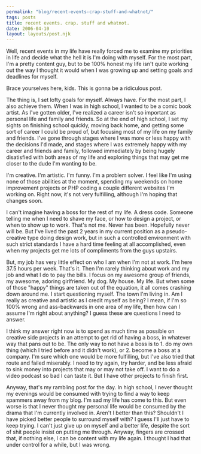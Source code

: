 ```yaml
---
permalink: "blog/recent-events-crap-stuff-and-whatnot/"
tags: posts
title: recent events. crap. stuff and whatnot.
date: 2006-04-10
layout: layouts/post.njk
---
```


Well, recent events in my life have really forced me to examine my priorities in life and decide what the hell it is I'm doing with myself. For the most part, I'm a pretty content guy, but to be 100% honest my life isn't quite working out the way I thought it would when I was growing up and setting goals and deadlines for myself. 

Brace yourselves here, kids. This is gonna be a ridiculous post. 

The thing is, I set lofty goals for myself. Always have. For the most part, I also achieve them. When I was in high school, I wanted to be a comic book artist. As I've gotten older, I've realized a career isn't so important as personal life and family and friends. So at the end of high school, I set my sights on finishing school quickly, moving back home, and getting some sort of career I could be proud of, but focusing most of my life on my family and friends. I've gone through stages where I was more or less happy with the decisions I'd made, and stages where I was extremely happy with my career and friends and family, followed immediately by being hugely disatisfied with both areas of my life and exploring things that may get me closer to the dude I'm wanting to be. 

I'm creative. I'm artistic. I'm funny. I'm a problem solver. I feel like I'm using none of those abilities at the moment, spending my weekends on home improvement projects or PHP coding a couple different websites I'm working on. Right now, it's not very fulfilling, although I'm hoping that changes soon. 

I can't imagine having a boss for the rest of my life. A dress code. Someone telling me when I need to shave my face, or how to design a project, or when to show up to work. That's not me. Never has been. Hopefully never will be. But I've lived the past 2 years in my current position as a pseudo-creative type doing design work, but in such a controlled environment with such strict standards I have a hard time feeling at all accomplished, even when my projects get me lots of compliments from the guys upstairs. 

But, my job has very little effect on who I am when I'm not at work. I'm here 37.5 hours per week. That's it. Then I'm rarely thinking about work and my job and what I do to pay the bills. I focus on my awesome group of friends, my awesome, adoring girlfriend. My dog. My house. My life. But when some of those "happy" things are taken out of the equation, it all comes crashing down around me. I start questioning myself. The town I'm living in. Am I really as creative and artistic as I credit myself as being? I mean, if I'm so 100% wrong and ass-backwards in one area of my life, then how can I assume I'm right about anything? I guess these are questions I need to answer. 

I think my answer right now is to spend as much time as possible on creative side projects in an attempt to get rid of having a boss, in whatever way that pans out to be. The only way to not have a boss is to 1. do my own thing (which I tried before and it didn't work), or 2. become a boss at a company. I'm sure which one would be more fulfilling, but I've also tried that route and failed miserably. I need to try again, try harder, and be less afraid to sink money into projects that may or may not take off. I want to do a video podcast so bad I can taste it. But I have other projects to finish first. 

Anyway, that's my rambling post for the day. In high school, I never thought my evenings would be consumed with trying to find a way to keep spammers away from my blog. I'm sad my life has come to this. But even worse is that I never thought my personal life would be consumed by the drama that I'm currently involved in. Aren't I better than this? Shouldn't I have picked better people to surround myself with? I guess I'll just have to keep trying. I can't just give up on myself and a better life, despite the sort of shit people insist on putting me through. Anyway, fingers are crossed that, if nothing else, I can be content with my life again. I thought I had that under control for a while, but I was wrong.
